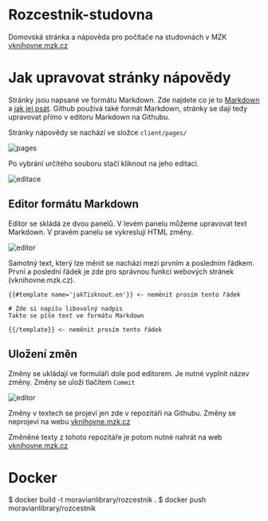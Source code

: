 # Rozcestnik-studovna
Domovská stránka a nápověda pro počítače na studovnách v MZK [vknihovne.mzk.cz](vknihovne.mzk.cz)

# Jak upravovat stránky nápovědy
Stránky jsou napsané ve formátu Markdown. Zde najdete co je to [Markdown](https://cs.wikipedia.org/wiki/Markdown) a [jak jej psát](https://daringfireball.net/projects/markdown/).
Github používá také formát Markdown, stránky se dají tedy upravovat přímo v editoru Markdown na Githubu.

Stránky nápovědy se nachází ve složce `client/pages/` 

![pages](https://github.com/moravianlibrary/Rozcestnik-studovna/public/images/readme/pages.png)

Po vybrání určitého souboru stačí kliknout na jeho editaci.

![editace](https://github.com/moravianlibrary/Rozcestnik-studovna/public/images/readme/editPage.png)

## Editor formátu Markdown

Editor se skládá ze dvou panelů. V levém panelu můžeme upravovat text Markdown. V pravém panelu se vykreslují HTML změny.

![editor](https://github.com/moravianlibrary/Rozcestnik-studovna/public/images/readme/editor.png)

Samotný text, který lze měnit se nachází mezi prvním a posledním řádkem. První a poslední řádek je zde pro správnou funkci webových stránek (vknihovne.mzk.cz).

    {{#template name='jakTisknout.en'}} <- neměnit prosím tento řádek
    
    # Zde si napíšu libovolný nadpis
    Takto se píše text ve formátu Markdown
     
    {{/template}} <- neměnit prosím tento řádek
    
## Uložení změn    
    
Změny se ukládají ve formuláři dole pod editorem. Je nutné vyplnit název změny. Změny se uloží tlačítem `Commit`
    
![editor](https://github.com/moravianlibrary/Rozcestnik-studovna/public/images/readme/commit.png)

Změny v textech se projeví jen zde v repozitáři na Githubu. Změny se neprojeví na webu [vknihovne.mzk.cz](vknihovne.mzk.cz)

Změněné texty z tohoto repozitáře je potom nutné nahrát na web [vknihovne.mzk.cz](vknihovne.mzk.cz)  
    





# Docker 
$ docker build -t moravianlibrary/rozcestnik .
$ docker push moravianlibrary/rozcestnik

